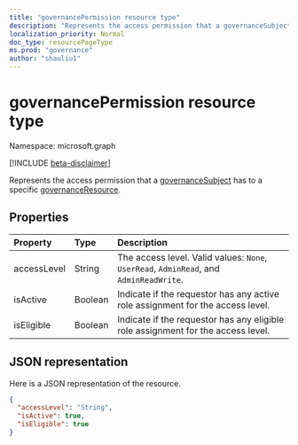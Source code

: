 ```yaml
---
title: "governancePermission resource type"
description: "Represents the access permission that a governanceSubject has to a specific governanceResource.  "
localization_priority: Normal
doc_type: resourcePageType
ms.prod: "governance"
author: "shauliu1"
---
```


# governancePermission resource type

Namespace: microsoft.graph

[!INCLUDE [beta-disclaimer](../../includes/beta-disclaimer.md)]

Represents the access permission that a [governanceSubject](../resources/governancesubject.md) has to a specific [governanceResource](../resources/governanceresource.md).


## Properties
| Property	   | Type	|Description|
|:---------------|:--------|:----------|
|accessLevel|String|The access level. Valid values: ``None``, ``UserRead``, ``AdminRead``, and ``AdminReadWrite``.|
|isActive|Boolean|Indicate if the requestor has any active role assignment for the access level.|
|isEligible|Boolean|Indicate if the requestor has any eligible role assignment for the access level.|

## JSON representation

Here is a JSON representation of the resource.
<!-- {
  "blockType": "resource",
  "optionalProperties": [

  ],
  "@odata.type": "microsoft.graph.governancePermission"
}-->
```json
{
  "accessLevel": "String",
  "isActive": true,
  "isEligible": true
}

```


